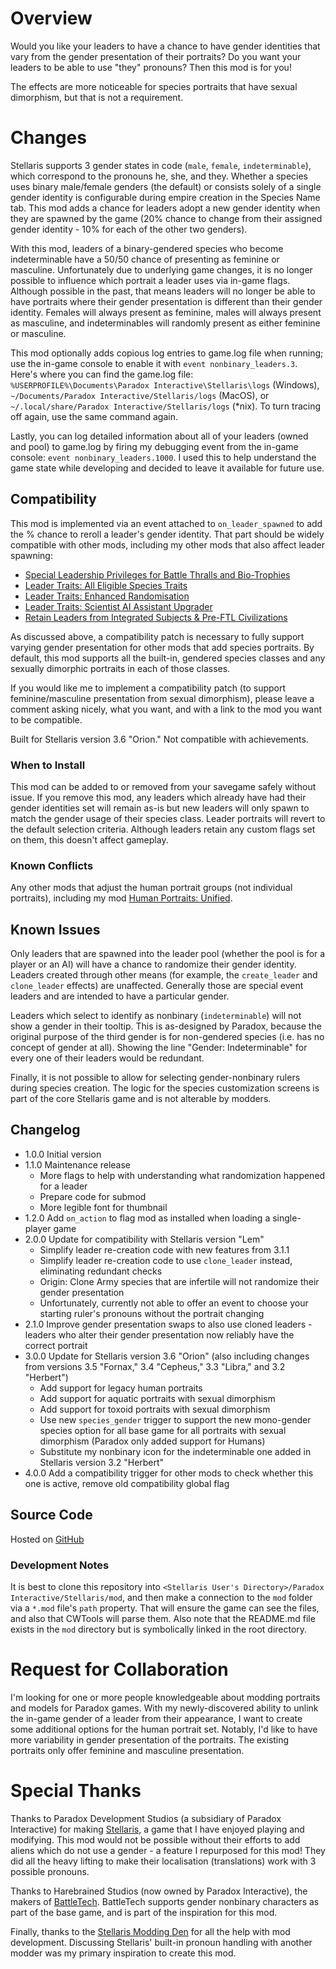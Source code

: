 # Overview

Would you like your leaders to have a chance to have gender identities that vary from the gender presentation of their portraits?  Do you want your leaders to be able to use "they" pronouns?  Then this mod is for you!

The effects are more noticeable for species portraits that have sexual dimorphism, but that is not a requirement.

# Changes

Stellaris supports 3 gender states in code (`male`, `female`, `indeterminable`), which correspond to the pronouns he, she, and they.  Whether a species uses binary male/female genders (the default) or consists solely of a single gender identity is configurable during empire creation in the Species Name tab.  This mod adds a chance for leaders adopt a new gender identity when they are spawned by the game (20% chance to change from their assigned gender identity - 10% for each of the other two genders).

With this mod, leaders of a binary-gendered species who become indeterminable have a 50/50 chance of presenting as feminine or masculine. Unfortunately due to underlying game changes, it is no longer possible to influence which portrait a leader uses via in-game flags. Although possible in the past, that means leaders will no longer be able to have portraits where their gender presentation is different than their gender identity. Females will always present as feminine, males will always present as masculine, and indeterminables will randomly present as either feminine or masculine.

This mod optionally adds copious log entries to game.log file when running; use the in-game console to enable it with `event nonbinary_leaders.3`.  Here's where you can find the game.log file: `%USERPROFILE%\Documents\Paradox Interactive\Stellaris\logs` (Windows), `~/Documents/Paradox Interactive/Stellaris/logs` (MacOS), or `~/.local/share/Paradox Interactive/Stellaris/logs` (*nix).  To turn tracing off again, use the same command again.

Lastly, you can log detailed information about all of your leaders (owned and pool) to game.log by firing my debugging event from the in-game console: `event nonbinary_leaders.1000`.  I used this to help understand the game state while developing and decided to leave it available for future use.

## Compatibility

This mod is implemented via an event attached to `on_leader_spawned` to add the % chance to reroll a leader's gender identity.  That part should be widely compatible with other mods, including my other mods that also affect leader spawning:

* [Special Leadership Privileges for Battle Thralls and Bio-Trophies](https://steamcommunity.com/sharedfiles/filedetails/?id=2496357447)
* [Leader Traits: All Eligible Species Traits](https://steamcommunity.com/sharedfiles/filedetails/?id=2499031295)
* [Leader Traits: Enhanced Randomisation](https://steamcommunity.com/sharedfiles/filedetails/?id=2553806265)
* [Leader Traits: Scientist AI Assistant Upgrader](https://steamcommunity.com/sharedfiles/filedetails/?id=2498166286)
* [Retain Leaders from Integrated Subjects & Pre-FTL Civilizations](https://steamcommunity.com/sharedfiles/filedetails/?id=2553818684)

As discussed above, a compatibility patch is necessary to fully support varying gender presentation for other mods that add species portraits.  By default, this mod supports all the built-in, gendered species classes and any sexually dimorphic portraits in each of those classes.

If you would like me to implement a compatibility patch (to support feminine/masculine presentation from sexual dimorphism), please leave a comment asking nicely, what you want, and with a link to the mod you want to be compatible.

Built for Stellaris version 3.6 "Orion."  Not compatible with achievements.

### When to Install

This mod can be added to or removed from your savegame safely without issue.  If you remove this mod, any leaders which already have had their gender identities set will remain as-is but new leaders will only spawn to match the gender usage of their species class.  Leader portraits will revert to the default selection criteria.  Although leaders retain any custom flags set on them, this doesn't affect gameplay.

### Known Conflicts

Any other mods that adjust the human portrait groups (not individual portraits), including my mod [Human Portraits: Unified](https://steamcommunity.com/sharedfiles/filedetails/?id=2820018928).

## Known Issues

Only leaders that are spawned into the leader pool (whether the pool is for a player or an AI) will have a chance to randomize their gender identity.  Leaders created through other means (for example, the `create_leader` and `clone_leader` effects) are unaffected.  Generally those are special event leaders and are intended to have a particular gender.

Leaders which select to identify as nonbinary (`indeterminable`) will not show a gender in their tooltip.  This is as-designed by Paradox, because the original purpose of the third gender is for non-gendered species (i.e. has no concept of gender at all).  Showing the line "Gender: Indeterminable" for every one of their leaders would be redundant.

Finally, it is not possible to allow for selecting gender-nonbinary rulers during species creation.  The logic for the species customization screens is part of the core Stellaris game and is not alterable by modders.

## Changelog

* 1.0.0 Initial version
* 1.1.0 Maintenance release
	* More flags to help with understanding what randomization happened for a leader
	* Prepare code for submod
	* More legible font for thumbnail
* 1.2.0 Add `on_action` to flag mod as installed when loading a single-player game
* 2.0.0 Update for compatibility with Stellaris version "Lem"
	* Simplify leader re-creation code with new features from 3.1.1
	* Simplify leader re-creation code to use `clone_leader` instead, eliminating redundant checks
	* Origin: Clone Army species that are infertile will not randomize their gender presentation
	* Unfortunately, currently not able to offer an event to choose your starting ruler's pronouns without the portrait changing
* 2.1.0 Improve gender presentation swaps to also use cloned leaders - leaders who alter their gender presentation now reliably have the correct portrait
* 3.0.0 Update for Stellaris version 3.6 "Orion" (also including changes from versions 3.5 "Fornax," 3.4 "Cepheus," 3.3 "Libra," and 3.2 "Herbert")
	* Add support for legacy human portraits
	* Add support for aquatic portraits with sexual dimorphism
	* Add support for toxoid portraits with sexual dimorphism
	* Use new `species_gender` trigger to support the new mono-gender species option for all base game for all portraits with sexual dimorphism (Paradox only added support for Humans)
	* Substitute my nonbinary icon for the indeterminable one added in Stellaris version 3.2 "Herbert"
* 4.0.0 Add a compatibility trigger for other mods to check whether this one is active, remove old compatibility global flag

## Source Code

Hosted on [GitHub](https://github.com/corsairmarks/nonbinary_leaders)

### Development Notes

It is best to clone this repository into `<Stellaris User's Directory>/Paradox Interactive/Stellaris/mod`, and then make a connection to the `mod` folder via a `*.mod` file's `path` property.  That will ensure the game can see the files, and also that CWTools will parse them.  Also note that the README.md file exists in the `mod` directory but is symbolically linked in the root directory.

# Request for Collaboration

I'm looking for one or more people knowledgeable about modding portraits and models for Paradox games.  With my newly-discovered ability to unlink the in-game gender of a leader from their appearance, I want to create some additional options for the human portrait set.  Notably, I'd like to have more variability in gender presentation of the portraits.  The existing portraits only offer feminine and masculine presentation.

# Special Thanks

Thanks to Paradox Development Studios (a subsidiary of Paradox Interactive) for making [Stellaris](https://store.steampowered.com/app/281990/Stellaris/), a game that I have enjoyed playing and modifying.  This mod would not be possible without their efforts to add aliens which do not use a gender - a feature I repurposed for this mod!  They did all the heavy lifting to make their localisation (translations) work with 3 possible pronouns.

Thanks to Harebrained Studios (now owned by Paradox Interactive), the makers of [BattleTech](https://store.steampowered.com/app/637090/BATTLETECH/).  BattleTech supports gender nonbinary characters as part of the base game, and is part of the inspiration for this mod.

Finally, thanks to the [Stellaris Modding Den](https://discord.gg/2qjkAF8DY7) for all the help with mod development.  Discussing Stellaris' built-in pronoun handling with another modder was my primary inspiration to create this mod.